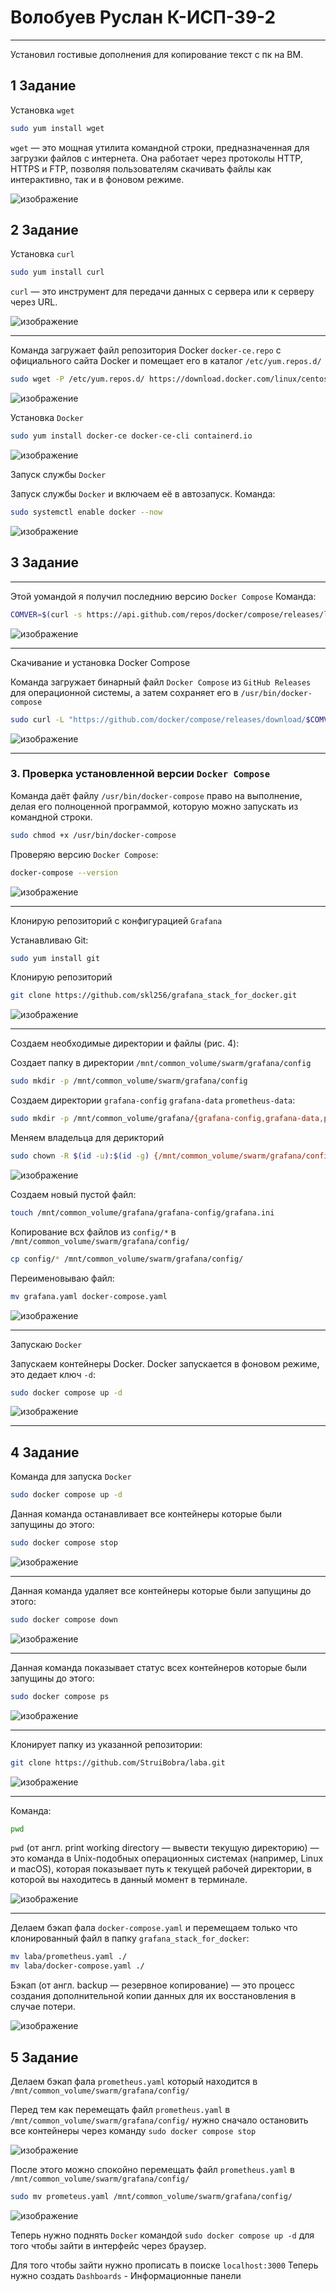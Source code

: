 # Волобуев Руслан К-ИСП-39-2

***

Установил гостивые дополнения для копирование текст с пк на ВМ.

## 1 Задание

Установка `wget`

```bash
sudo yum install wget
```

`wget` — это мощная утилита командной строки, предназначенная для загрузки файлов с интернета. Она работает через протоколы HTTP, HTTPS и FTP, позволяя пользователям скачивать файлы как интерактивно, так и в фоновом режиме.

![изображение](https://github.com/user-attachments/assets/c2f5317c-5ba0-46ac-86c2-32cd7d94387a)


## 2 Задание

Установка `curl`
```bash
sudo yum install curl
```

`curl` — это инструмент для передачи данных с сервера или к серверу через URL.

![изображение](https://github.com/user-attachments/assets/30e2d0bb-c10d-4381-84eb-142a6d9f605f)

---

Команда загружает файл репозитория Docker `docker-ce.repo` с официального сайта Docker и помещает его в каталог `/etc/yum.repos.d/`

```bash
sudo wget -P /etc/yum.repos.d/ https://download.docker.com/linux/centos/docker-ce.repo
```

![изображение](https://github.com/user-attachments/assets/176b8997-0100-4bae-87c6-ac2d8485eaf4)


Установка `Docker`
 
 ```bash
sudo yum install docker-ce docker-ce-cli containerd.io
```
  
![изображение](https://github.com/user-attachments/assets/793b3543-a0ad-445c-9a2d-431ccfaeb271)


Запуск службы `Docker`

Запуск службы `Docker` и включаем её в автозапуск. 
Команда:
 ```bash
sudo systemctl enable docker --now
```

![изображение](https://github.com/user-attachments/assets/14499568-000a-41bc-ad9e-af5a89bfdf71)


## 3 Задание

---

Этой уомандой я получил последнию версию `Docker Compose`
Команда:
```bash
COMVER=$(curl -s https://api.github.com/repos/docker/compose/releases/latest | grep 'tag_name' | cut -d\" -f4)
```
  
![изображение](https://github.com/user-attachments/assets/93084380-6900-4d1a-9b9c-4ba65a481d5b)

---

Скачивание и установка Docker Compose

Команда загружает бинарный файл `Docker Compose` из `GitHub Releases` для операционной системы, а затем сохраняет его в `/usr/bin/docker-compose`

```bash
sudo curl -L "https://github.com/docker/compose/releases/download/$COMVER/docker-compose-$(uname -s)-$(uname -m)" -o /usr/bin/docker-compose
```

![изображение](https://github.com/user-attachments/assets/3f7ce01d-f9ef-4637-b562-fd8108ec460e)

---

### 3. Проверка установленной версии `Docker Compose`


Команда даёт файлу `/usr/bin/docker-compose` право на выполнение, делая его полноценной программой, которую можно запускать из командной строки.

```bash
sudo chmod +x /usr/bin/docker-compose
```

Проверяю версию `Docker Compose`:
```bash
docker-compose --version
```

![изображение](https://github.com/user-attachments/assets/a90033fc-65a1-4456-8c51-3dba5a84e794)

---

Клонирую репозиторий с конфигурацией `Grafana`

Устанавливаю Git:
```bash
sudo yum install git
```

Клонирую репозиторий
```bash
git clone https://github.com/skl256/grafana_stack_for_docker.git
```

![изображение](https://github.com/user-attachments/assets/33293314-a88e-44a5-a2b6-c671454095c6)

---

Создаем необходимые директории и файлы (рис. 4):

Создает папку в директории `/mnt/common_volume/swarm/grafana/config`
```bash
sudo mkdir -p /mnt/common_volume/swarm/grafana/config
```

Создаем директории `grafana-config` `grafana-data` `prometheus-data`:
```bash
sudo mkdir -p /mnt/common_volume/grafana/{grafana-config,grafana-data,prometheus-data}
```

Меняем владельца для дерикторий

```bash
sudo chown -R $(id -u):$(id -g) {/mnt/common_volume/swarm/grafana/config,/mnt/common_volume/grafana}
```

![изображение](https://github.com/user-attachments/assets/7d55b23d-acb8-4564-a5c0-ce48d473b98a)

Создаем новый пустой файл:
```bash
touch /mnt/common_volume/grafana/grafana-config/grafana.ini
```

Копирование всх файлов из `config/*` в `/mnt/common_volume/swarm/grafana/config/`
```bash
cp config/* /mnt/common_volume/swarm/grafana/config/
```

Переименовываю файл:
```bash
mv grafana.yaml docker-compose.yaml
```

![изображение](https://github.com/user-attachments/assets/30d2ecef-8ec3-43ee-8f06-ab13b32de593)

---

Запускаю `Docker`

Запускаем контейнеры Docker. Docker запускается в фоновом режиме, это дедает ключ `-d`:

```bash
sudo docker compose up -d
```

![изображение](https://github.com/user-attachments/assets/8608f225-3154-4795-a760-eb2571eaa350)


---

## 4 Задание

Команда для запуска `Docker`
```bash
sudo docker compose up -d
```

Данная команда останавливает все контейнеры которые были запущины до этого:
```bash
sudo docker compose stop
```

![изображение](https://github.com/user-attachments/assets/04be50be-b8df-4d71-ac27-b7648f1db4fe)


---

Данная команда удаляет все контейнеры которые были запущины до этого:
```bash
sudo docker compose down
```

![изображение](https://github.com/user-attachments/assets/3e631efe-eab3-49ae-9710-582ece81fd06)

---

Данная команда показывает статус всех контейнеров которые были запущины до этого:
```bash
sudo docker compose ps
```

![изображение](https://github.com/user-attachments/assets/616a08a3-0a53-45dd-a117-0f6436ce72aa)


---

Клонирует папку из указанной репозитории:
```bash
git clone https://github.com/StruiBobra/laba.git 
```

![изображение](https://github.com/user-attachments/assets/8f08ef5a-9ba4-4fa8-9506-4b274a899b1d)


---

Команда:
```bash
pwd
```

`pwd` (от англ. print working directory — вывести текущую директорию) — это команда в Unix-подобных операционных системах (например, Linux и macOS), которая показывает путь к текущей рабочей директории, в которой вы находитесь в данный момент в терминале.

![изображение](https://github.com/user-attachments/assets/e43c21a9-2ded-4966-9f7f-8d0a5e69e13e)

---

Делаем бэкап фала `docker-compose.yaml` и перемещаем только что клонированный файл в папку `grafana_stack_for_docker`:

```bash
mv laba/prometheus.yaml ./
mv laba/docker-compose.yaml ./
```

Бэкап (от англ. backup — резервное копирование) — это процесс создания дополнительной копии данных для их восстановления в случае потери.


![изображение](https://github.com/user-attachments/assets/671b8768-2308-40cc-bc95-31e9ac794a38)


## 5 Задание

Делаем бэкап фала `prometheus.yaml` который находится в `/mnt/common_volume/swarm/grafana/config/`

Перед тем как перемещать файл `prometheus.yaml` в `/mnt/common_volume/swarm/grafana/config/` нужно сначало остановить все контейнеры через команду `sudo docker compose stop`

![изображение](https://github.com/user-attachments/assets/39de7189-73e6-4748-97a0-0c93c26c68ff)

После этого можно спокойно перемещать файл `prometheus.yaml` в `/mnt/common_volume/swarm/grafana/config/` 
```bash
sudo mv prometeus.yaml /mnt/common_volume/swarm/grafana/config/
```

![изображение](https://github.com/user-attachments/assets/d0dd5354-6aca-4e6f-b53e-b06454581d94)


Теперь нужно поднять `Docker` командой `sudo docker compose up -d` для того чтобы зайти в интерфейс через браузер.

Для того чтобы зайти нужно прописать в поиске `localhost:3000`
Теперь нужно создать `Dashboards` - Информационные панели



